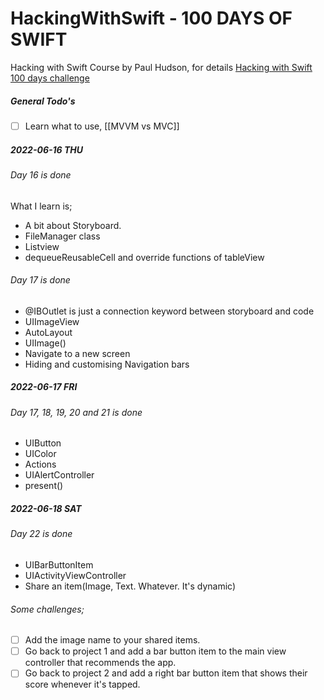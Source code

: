 # HackingWithSwift - 100 DAYS OF SWIFT
Hacking with Swift Course by Paul Hudson, for details [Hacking with Swift 100 days challenge](https://hackingwithswift.com/100)

##### General Todo's
- [ ] Learn what to use, [[MVVM vs MVC]] 


##### 2022-06-16 THU

###### Day 16 is done
What I learn is;
- A bit about Storyboard.
- FileManager class
- Listview 
- dequeueReusableCell and override functions of tableView

###### Day 17 is done
- @IBOutlet is just a connection keyword between storyboard and code
- UIImageView
- AutoLayout
- UIImage()
- Navigate to a new screen
- Hiding and customising Navigation bars 

##### 2022-06-17 FRI
###### Day 17, 18, 19, 20 and 21 is done
- UIButton
- UIColor
- Actions
- UIAlertController
- present()

##### 2022-06-18 SAT
###### Day 22 is done
- UIBarButtonItem
- UIActivityViewController
- Share an item(Image, Text. Whatever. It's dynamic)

###### Some challenges; 
- [ ] Add the image name to your shared items.
- [ ] Go back to project 1 and add a bar button item to the main view controller that recommends the 
app.
- [ ] Go back to project 2 and add a right bar button item that shows their score whenever it's tapped.